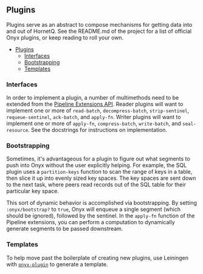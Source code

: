 ## Plugins

Plugins serve as an abstract to compose mechanisms for getting data into and out of HornetQ. See the README.md of the project for a list of official Onyx plugins, or keep reading to roll your own.

<!-- START doctoc generated TOC please keep comment here to allow auto update -->
<!-- DON'T EDIT THIS SECTION, INSTEAD RE-RUN doctoc TO UPDATE -->

- [Plugins](#plugins)
  - [Interfaces](#interfaces)
  - [Bootstrapping](#bootstrapping)
  - [Templates](#templates)

<!-- END doctoc generated TOC please keep comment here to allow auto update -->

### Interfaces

In order to implement a plugin, a number of multimethods need to be extended from the [Pipeline Extensions API](../../src/onyx/peer/pipeline_extensions.clj). Reader plugins will want to implement one or more of `read-batch`, `decompress-batch`, `strip-sentinel`, `requeue-sentinel`,  `ack-batch`, and `apply-fn`. Writer plugins will want to implement one or more of `apply-fn`, `compress-batch`, `write-batch`, and `seal-resource`. See the docstrings for instructions on implementation.

### Bootstrapping

Sometimes, it's advantageous for a plugin to figure out what segments to push into Onyx without the user explicitly helping. For example, the SQL plugin uses a `partition-keys` function to scan the range of keys in a table, then slice it up into evenly sized key spaces. The key spaces are sent down to the next task, where peers read records out of the SQL table for their particular key space.

This sort of dynamic behavior is accomplished via bootstrapping. By setting `:onyx/bootstrap?` to `true`, Onyx will enqueue a single segment (which should be ignored), followed by the sentinel. In the `apply-fn` function of the Pipeline extensions, you can perform a computation to dynamically generate segments to be passed downstream.

### Templates

To help move past the boilerplate of creating new plugins, use Leiningen with [`onyx-plugin`](https://github.com/MichaelDrogalis/onyx-plugin) to generate a template.
